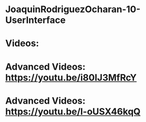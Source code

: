 # JoaquinRodriguezOcharan-10-UserInterface
# Videos:
# Advanced Videos: https://youtu.be/i80IJ3MfRcY
# Advanced Videos: https://youtu.be/l-oUSX46kqQ 

